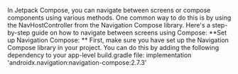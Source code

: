 In Jetpack Compose, you can navigate between screens or compose components using various methods. 
One common way to do this is by using the NavHostController from the Navigation Compose library. Here's a step-by-step guide on how to navigate between screens using Compose:
**Set up Navigation Compose: **
First, make sure you have set up the Navigation Compose library in your project. You can do this by adding the following dependency to your app-level build.gradle file:
implementation 'androidx.navigation:navigation-compose:2.7.3'
